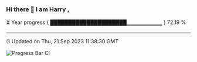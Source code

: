 ### Hi there 👋 I am Harry , 

⏳ Year progress { █████████████████████▁▁▁▁▁▁▁▁▁ } 72.19 %

---

⏰ Updated on Thu, 21 Sep 2023 11:38:30 GMT

![Progress Bar CI](https://github.com/duykhang68/duykhang68/workflows/Progress%20Bar%20CI/badge.svg)
